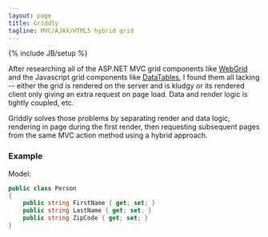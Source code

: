 ```yaml
---
layout: page
title: Griddly
tagline: MVC/AJAX/HTML5 hybrid grid
---
```

{% include JB/setup %}

After researching all of the ASP.NET MVC grid components like [WebGrid](http://msdn.microsoft.com/en-us/library/system.web.helpers.webgrid(v=vs.111).aspx) and the Javascript grid components like [DataTables](http://www.datatables.net/), I found them all lacking -- either the grid is rendered on the server and is kludgy or its rendered client only giving an extra request on page load. Data and render logic is tightly coupled, etc.

Griddly solves those problems by separating render and data logic, rendering in page during the first render, then requesting subsequent pages from the same MVC action method using a hybrid approach.

### Example

Model:

``` C#
public class Person
{
    public string FirstName { get; set; }
    public string LastName { get; set; }
    public string ZipCode { get; set; }
}
```